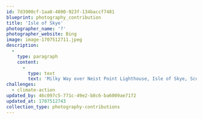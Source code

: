 ```yaml
---
id: 7d3900cf-1aa8-4800-923f-134baccf7481
blueprint: photography_contribution
title: 'Isle of Skye'
photographer_name: '?'
photographer_website: Bing
image: image-1707512711.jpeg
description:
  -
    type: paragraph
    content:
      -
        type: text
        text: 'Milky Way over Neist Point Lighthouse, Isle of Skye, Scotland'
challenges:
  - climate-action
updated_by: 46c097c5-771c-49e2-b8c6-ba6009ae7172
updated_at: 1707512743
collection_type: photography-contributions
---
```


